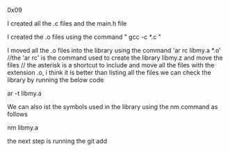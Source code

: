 0x09

I created all the .c files and the main.h file

I created the .o files using the command " gcc -c *.c " 

I moved all the .o files into the library using the command 'ar rc libmy.a *.o'
//the 'ar rc' is the command used to create the library libmy.z and move the files
// the asterisk is a shortcut to include and move all the files with the extension .o, i think it is better than listing all the files
we can check the library by running the below code

ar -t libmy.a

We can also ist the symbols used in the library using the nm command as follows

nm libmy.a

the next step is running the git add
